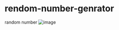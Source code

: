 # rendom-number-genrator
 random number
![image](https://github.com/Darshan1711/rendom-number-genrator/assets/146448963/f1270e65-8d33-4a32-8847-3e7c8383b19a)
